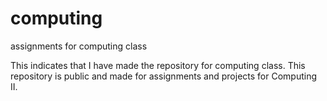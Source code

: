 # computing
assignments for computing class 

This indicates that I have made the repository for computing class. This repository is public and made for assignments and projects for Computing II. 
